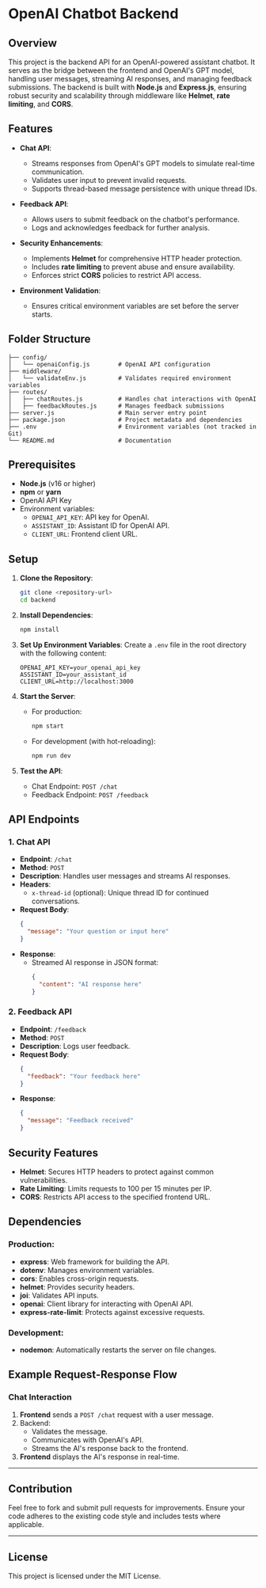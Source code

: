 # OpenAI Chatbot Backend

## Overview

This project is the backend API for an OpenAI-powered assistant chatbot. It serves as the bridge between the frontend and OpenAI's GPT model, handling user messages, streaming AI responses, and managing feedback submissions. The backend is built with **Node.js** and **Express.js**, ensuring robust security and scalability through middleware like **Helmet**, **rate limiting**, and **CORS**.

## Features

- **Chat API**:
  - Streams responses from OpenAI's GPT models to simulate real-time communication.
  - Validates user input to prevent invalid requests.
  - Supports thread-based message persistence with unique thread IDs.

- **Feedback API**:
  - Allows users to submit feedback on the chatbot's performance.
  - Logs and acknowledges feedback for further analysis.

- **Security Enhancements**:
  - Implements **Helmet** for comprehensive HTTP header protection.
  - Includes **rate limiting** to prevent abuse and ensure availability.
  - Enforces strict **CORS** policies to restrict API access.

- **Environment Validation**:
  - Ensures critical environment variables are set before the server starts.

## Folder Structure

```plaintext
├── config/
│   └── openaiConfig.js        # OpenAI API configuration
├── middleware/
│   └── validateEnv.js         # Validates required environment variables
├── routes/
│   ├── chatRoutes.js          # Handles chat interactions with OpenAI
│   ├── feedbackRoutes.js      # Manages feedback submissions
├── server.js                  # Main server entry point
├── package.json               # Project metadata and dependencies
├── .env                       # Environment variables (not tracked in Git)
└── README.md                  # Documentation
```

## Prerequisites

- **Node.js** (v16 or higher)
- **npm** or **yarn**
- OpenAI API Key
- Environment variables:
  - `OPENAI_API_KEY`: API key for OpenAI.
  - `ASSISTANT_ID`: Assistant ID for OpenAI API.
  - `CLIENT_URL`: Frontend client URL.

## Setup

1. **Clone the Repository**:
   ```bash
   git clone <repository-url>
   cd backend
   ```

2. **Install Dependencies**:
   ```bash
   npm install
   ```

3. **Set Up Environment Variables**:
   Create a `.env` file in the root directory with the following content:
   ```plaintext
   OPENAI_API_KEY=your_openai_api_key
   ASSISTANT_ID=your_assistant_id
   CLIENT_URL=http://localhost:3000
   ```

4. **Start the Server**:
   - For production:
     ```bash
     npm start
     ```
   - For development (with hot-reloading):
     ```bash
     npm run dev
     ```

5. **Test the API**:
   - Chat Endpoint: `POST /chat`
   - Feedback Endpoint: `POST /feedback`

## API Endpoints

### 1. **Chat API**
- **Endpoint**: `/chat`
- **Method**: `POST`
- **Description**: Handles user messages and streams AI responses.
- **Headers**:
  - `x-thread-id` (optional): Unique thread ID for continued conversations.
- **Request Body**:
  ```json
  {
    "message": "Your question or input here"
  }
  ```
- **Response**:
  - Streamed AI response in JSON format:
    ```json
    {
      "content": "AI response here"
    }
    ```

### 2. **Feedback API**
- **Endpoint**: `/feedback`
- **Method**: `POST`
- **Description**: Logs user feedback.
- **Request Body**:
  ```json
  {
    "feedback": "Your feedback here"
  }
  ```
- **Response**:
  ```json
  {
    "message": "Feedback received"
  }
  ```

## Security Features

- **Helmet**: Secures HTTP headers to protect against common vulnerabilities.
- **Rate Limiting**: Limits requests to 100 per 15 minutes per IP.
- **CORS**: Restricts API access to the specified frontend URL.

## Dependencies

### Production:
- **express**: Web framework for building the API.
- **dotenv**: Manages environment variables.
- **cors**: Enables cross-origin requests.
- **helmet**: Provides security headers.
- **joi**: Validates API inputs.
- **openai**: Client library for interacting with OpenAI API.
- **express-rate-limit**: Protects against excessive requests.

### Development:
- **nodemon**: Automatically restarts the server on file changes.

## Example Request-Response Flow

### Chat Interaction
1. **Frontend** sends a `POST /chat` request with a user message.
2. Backend:
   - Validates the message.
   - Communicates with OpenAI's API.
   - Streams the AI's response back to the frontend.
3. **Frontend** displays the AI's response in real-time.

---

## Contribution

Feel free to fork and submit pull requests for improvements. Ensure your code adheres to the existing code style and includes tests where applicable.

---

## License

This project is licensed under the MIT License.
